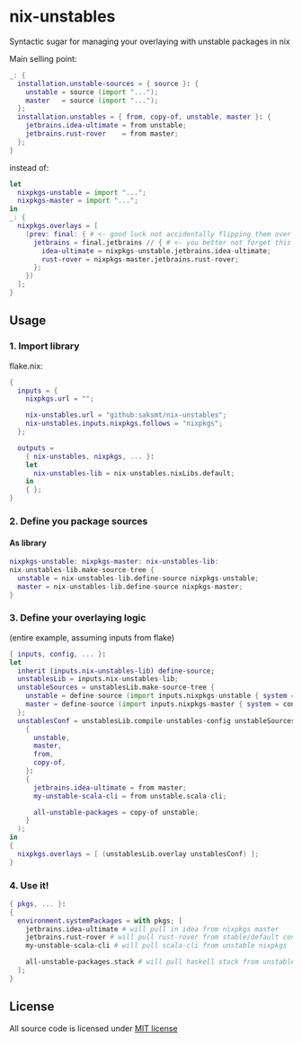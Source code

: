 # nix-unstables

Syntactic sugar for managing your overlaying with unstable packages in nix

Main selling point:
```nix
_: {
  installation.unstable-sources = { source }: {
    unstable = source (import "...");
    master   = source (import "...");
  };
  installation.unstables = { from, copy-of, unstable, master }: {
    jetbrains.idea-ultimate = from unstable;
    jetbrains.rust-rover    = from master;
  };
}
```

instead of:
```nix
let
  nixpkgs-unstable = import "...";
  nixpkgs-master = import "...";
in
_: {
  nixpkgs.overlays = [
    (prev: final: { # <- good luck not accidentally flipping them over
      jetbrains = final.jetbrains // { # <- you better not forget this part! (otherwise: attribute clion missing!)
        idea-ultimate = nixpkgs-unstable.jetbrains.idea-ultimate;
        rust-rover = nixpkgs-master.jetbrains.rust-rover;
      };
    })
  ];
}
```

## Usage

### 1. Import library

flake.nix:
```nix
{
  inputs = {
    nixpkgs.url = "";

    nix-unstables.url = "github:saksmt/nix-unstables";
    nix-unstables.inputs.nixpkgs.follows = "nixpkgs";
  };

  outputs =
    { nix-unstables, nixpkgs, ... }:
    let
      nix-unstables-lib = nix-unstables.nixLibs.default;
    in
    { };
}
```

### 2. Define you package sources

#### As library
```nix
nixpkgs-unstable: nixpkgs-master: nix-unstables-lib:
nix-unstables-lib.make-source-tree {
  unstable = nix-unstables-lib.define-source nixpkgs-unstable;
  master = nix-unstables-lib.define-source nixpkgs-master;
}
```

### 3. Define your overlaying logic

(entire example, assuming inputs from flake)
```nix
{ inputs, config, ... }:
let
  inherit (inputs.nix-unstables-lib) define-source;
  unstablesLib = inputs.nix-unstables-lib;
  unstableSources = unstablesLib.make-source-tree {
    unstable = define-source (import inputs.nixpkgs-unstable { system = config.system; });
    master = define-source (import inputs.nixpkgs-master { system = config.system; });
  };
  unstablesConf = unstablesLib.compile-unstables-config unstableSources (
    {
      unstable,
      master,
      from,
      copy-of,
    }:
    {
      jetbrains.idea-ultimate = from master;
      my-unstable-scala-cli = from unstable.scala-cli;

      all-unstable-packages = copy-of unstable;
    }
  );
in
{
  nixpkgs.overlays = [ (unstablesLib.overlay unstablesConf) ];
}
```

### 4. Use it!

```nix
{ pkgs, ... }:
{
  environment.systemPackages = with pkgs; [
    jetbrains.idea-ultimate # will pull in idea from nixpkgs master
    jetbrains.rust-rover # will pull rust-rover from stable/default configured nixpkgs
    my-unstable-scala-cli # will pull scala-cli from unstable nixpkgs

    all-unstable-packages.stack # will pull haskell stack from unstable nixpkgs
  ];
}
```

## License

All source code is licensed under [MIT license](./LICENSE)
